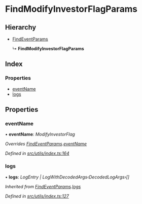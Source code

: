 # FindModifyInvestorFlagParams

## Hierarchy

* [FindEventParams](../interfaces/_utils_index_.findeventparams.md)

  ↳ **FindModifyInvestorFlagParams**

## Index

### Properties

* [eventName](../interfaces/_utils_index_.findmodifyinvestorflagparams.md#eventname)
* [logs](../interfaces/_utils_index_.findmodifyinvestorflagparams.md#logs)

## Properties

### eventName

• **eventName**: _ModifyInvestorFlag_

_Overrides_ [_FindEventParams_](../interfaces/_utils_index_.findeventparams.md)_._[_eventName_](../interfaces/_utils_index_.findeventparams.md#eventname)

_Defined in_ [_src/utils/index.ts:164_](https://github.com/PolymathNetwork/polymath-sdk/blob/e8bbc1e/src/utils/index.ts#L164)

### logs

• **logs**: _LogEntry \| LogWithDecodedArgs‹DecodedLogArgs›\[\]_

_Inherited from_ [_FindEventParams_](../interfaces/_utils_index_.findeventparams.md)_._[_logs_](../interfaces/_utils_index_.findeventparams.md#logs)

_Defined in_ [_src/utils/index.ts:127_](https://github.com/PolymathNetwork/polymath-sdk/blob/e8bbc1e/src/utils/index.ts#L127)

